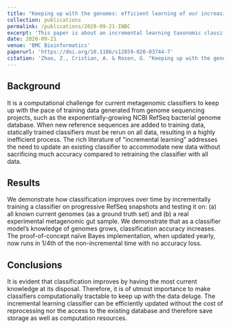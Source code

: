 ```yaml
---
title: "Keeping up with the genomes: efficient learning of our increasing knowledge of the tree of life"
collection: publications
permalink: /publications/2020-09-21-INBC
excerpt: 'This paper is about an incremental learning taxonomic classifier.'
date: 2020-09-21
venue: 'BMC Bioinformatics'
paperurl: 'https://doi.org/10.1186/s12859-020-03744-7'
citation: 'Zhao, Z., Cristian, A. & Rosen, G. "Keeping up with the genomes: efficient learning of our increasing knowledge of the tree of life." <i>BMC Bioinformatics</i> 21, 412 (2020).'
---
```

## Background
It is a computational challenge for current metagenomic classifiers to keep up with the pace of training data generated from genome sequencing projects, such as the exponentially-growing NCBI RefSeq bacterial genome database. When new reference sequences are added to training data, statically trained classifiers must be rerun on all data, resulting in a highly inefficient process. The rich literature of "incremental learning" addresses the need to update an existing classifier to accommodate new data without sacrificing much accuracy compared to retraining the classifier with all data.

## Results
We demonstrate how classification improves over time by incrementally training a classifier on progressive RefSeq snapshots and testing it on: (a) all known current genomes (as a ground truth set) and (b) a real experimental metagenomic gut sample. We demonstrate that as a classifier model’s knowledge of genomes grows, classification accuracy increases. The proof-of-concept naïve Bayes implementation, when updated yearly, now runs in 1/4th of the non-incremental time with no accuracy loss.

## Conclusions
It is evident that classification improves by having the most current knowledge at its disposal. Therefore, it is of utmost importance to make classifiers computationally tractable to keep up with the data deluge. The incremental learning classifier can be efficiently updated without the cost of reprocessing nor the access to the existing database and therefore save storage as well as computation resources.
